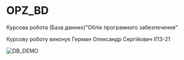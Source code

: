 # OPZ_BD
Курсова робота (База данних)"Облік програмного забезпечення"

Курсову роботу виконує Герман Олександр Сергійович ІПЗ-21

![DB_DEMO](https://github.com/Skiffov/OPZ_BD/assets/51057115/16650ef4-7367-414a-8aac-098794a13715)
